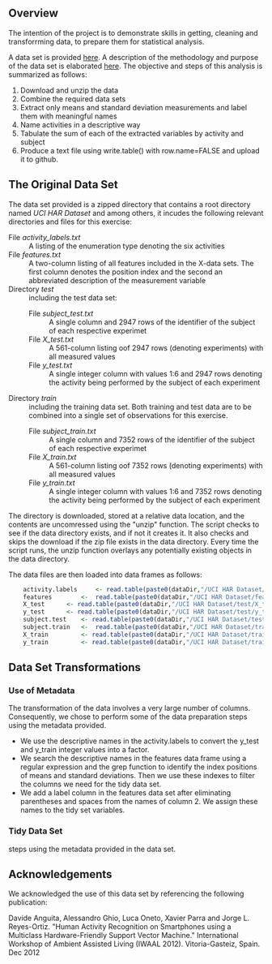 ## Overview

The intention of the project is to demonstrate skills in getting, cleaning and transforrming data, to prepare them for statistical analysis. 

A data set is provided <a href="https://d396qusza40orc.cloudfront.net/getdata%2Fprojectfiles%2FUCI%20HAR%20Dataset.zip">here</a>. 
A description of the methodology and purpose of the data set is elaborated <a href="http://archive.ics.uci.edu/ml/datasets/Human+Activity+Recognition+Using+Smartphones">here</a>. 
The objective and steps of this analysis is summarized as follows:

<ol><li>Download and unzip the data
</li><li> Combine the required data sets
</li><li> Extract only means and standard deviation measurements and label them with meaningful names
</li><li> Name activities in a descriptive way 
</li><li> Tabulate the sum of each of the extracted variables by activity and subject
</li><li> Produce a text file using write.table() with row.name=FALSE and upload it to github.
</li></ol>

## The Original Data Set

The data set provided is a zipped directory that contains a root directory named <em>UCI HAR Dataset</em> and 
among others, it incudes the following relevant directories and files for this exercise:
<dl>
<dt>File <em>activity_labels.txt</em></dt><dd> A listing of the enumeration type denoting the six activities</dd>
<dt>File <em>features.txt</em></dt><dd>A two-column listing of all features included in the X-data sets. 
		The first column denotes the position index and the second an abbreviated description of the measurement variable</dd>
<dt>Directory <em>test</em></dt><dd> including the test data set:
		<dl>	<dt>File <em>subject_test.txt</em></dt><dd>A single column and 2947 rows of the identifier of the subject of each respective experimet</dd>
			<dt>File <em>X_test.txt</em></dt><dd>A 561-column listing oof 2947 rows (denoting experiments) with all measured values</dd>
			<dt>File <em>y_test.txt</em></dt><dd>A single integer column with values 1:6 and 2947 rows denoting the activity being performed by the subject of each experiment</dd>
		</dl></dd>
<dt>Directory <em>train</em></dt><dd> including the training data set. Both training and test data are to be combined into a single set of observations for this exercise.
		<dl>	<dt>File <em>subject_train.txt</em></dt><dd>A single column and 7352 rows of the identifier of the subject of each respective experimet</dd>
			<dt>File <em>X_train.txt</em></dt><dd>A 561-column listing oof 7352 rows (denoting experiments) with all measured values</dd>
			<dt>File <em>y_train.txt</em></dt><dd>A single integer column with values 1:6 and 7352 rows denoting the activity being performed by the subject of each experiment</dd>
		</dl></dd>
</dl>

The directory is downloaded, stored at a relative data location, and the contents are uncomressed using the "unzip" function.
The script checks to see if the data directory exists, and if not it creates it. It also checks and skips the download if the zip file exists in the data directory. 
Every time the script runs, the unzip function overlays any potentially existing objects in the data directory.

The data files are then loaded into data frames as follows:

``` R
	activity.labels 	<- read.table(paste0(dataDir,"/UCI HAR Dataset/activity_labels.txt")) <br>
	features 		<-  read.table(paste0(dataDir,"/UCI HAR Dataset/features.txt"))<br>
	X_test 		<- read.table(paste0(dataDir,"/UCI HAR Dataset/test/X_test.txt"))<br>
	y_test 		<- read.table(paste0(dataDir,"/UCI HAR Dataset/test/y_test.txt"))<br>
	subject.test 	<- read.table(paste0(dataDir,"/UCI HAR Dataset/test/subject_test.txt"))<br>
	subject.train 	<-  read.table(paste0(dataDir,"/UCI HAR Dataset/train/subject_train.txt"))<br>
	X_train 		<- read.table(paste0(dataDir,"/UCI HAR Dataset/train/X_train.txt"))<br>
	y_train 		<- read.table(paste0(dataDir,"/UCI HAR Dataset/train/y_train.txt"))<br>
```

## Data Set Transformations

### Use of Metadata

The transformation of the data involves a very large number of columns. Consequently, we chose to perform some of the data preparation
steps using the metadata provided.
* We use the descriptive names in the activity.labels to convert the y_test and y_train integer values into a factor.
* We search the descriptive names in the features data frame using a regular expression and the grep function to identify the index positions of means and standard deviations. 
  Then we use these indexes to filter the columns we need for the tidy data set. 
* We add a label column in the features data set after eliminating parentheses and spaces from the names of column 2. We assign these names to the tidy set variables. 

### Tidy Data Set

steps using the metadata provided in the data set.

## Acknowledgements
We acknowledged the use of this data set by referencing the following publication:

Davide Anguita, Alessandro Ghio, Luca Oneto, Xavier Parra and Jorge L. Reyes-Ortiz. 
	"Human Activity Recognition on Smartphones using a Multiclass Hardware-Friendly Support Vector Machine." 
	International Workshop of Ambient Assisted Living (IWAAL 2012). Vitoria-Gasteiz, Spain. Dec 2012

